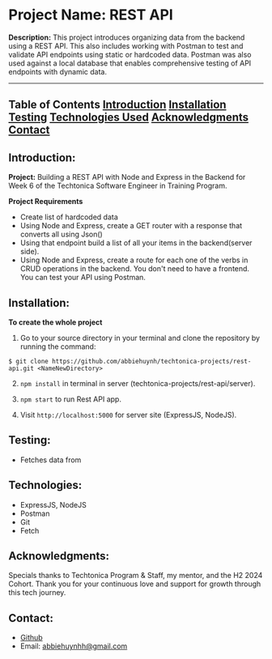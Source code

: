 # Project Name: REST API 

**Description:**
This project introduces organizing data from the backend using a REST API. This also includes working with Postman to test and validate API endpoints using static or hardcoded data. Postman was also used against a local database that enables comprehensive testing of API endpoints with dynamic data. 

---

**Table of Contents**
[Introduction](#introduction)
[Installation](#installation)
[Testing](#testing)
[Technologies Used](#technologies-used)
[Acknowledgments](#acknowledgments)
[Contact](#contact)
---

## Introduction: 
**Project:**
Building a REST API with Node and Express in the Backend for Week 6 of the Techtonica Software Engineer in Training Program.

**Project Requirements**
- Create list of hardcoded data
- Using Node and Express, create a GET router with a response that converts all using Json()
- Using that endpoint build a list of all your items in the backend(server side).
- Using Node and Express, create a route for each one of the verbs in CRUD operations in the backend. You don't need to have a frontend. You can test your API using Postman.

## Installation: 
**To create the whole project**
1.  Go to your source directory in your terminal and clone the repository by running the command:

```
$ git clone https://github.com/abbiehuynh/techtonica-projects/rest-api.git <NameNewDirectory>
```
2. `npm install` in terminal in server (techtonica-projects/rest-api/server).

3. `npm start` to run Rest API app.

4. Visit `http://localhost:5000` for server site (ExpressJS, NodeJS).

## Testing:
- Fetches data from 


## Technologies: 
- ExpressJS, NodeJS
- Postman     
- Git
- Fetch

## Acknowledgments:
Specials thanks to Techtonica Program & Staff, my mentor, and the H2 2024 Cohort. Thank you for your continuous love and support for growth through this tech journey. 

## Contact: 
- [Github](https://github.com/abbiehuynh)
- Email: abbiehuynhh@gmail.com